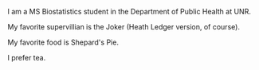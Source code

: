 I am a MS Biostatistics student in the Department of Public Health at UNR. 

My favorite supervillian is the Joker (Heath Ledger version, of course).

My favorite food is Shepard's Pie.


I prefer tea.